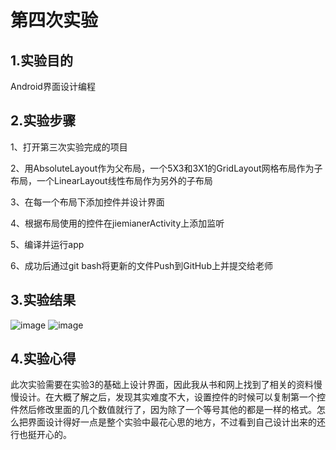 # 第四次实验
## 1.实验目的
Android界面设计编程
## 2.实验步骤
1、打开第三次实验完成的项目

2、用AbsoluteLayout作为父布局，一个5X3和3X1的GridLayout网格布局作为子布局，一个LinearLayout线性布局作为另外的子布局

3、在每一个布局下添加控件并设计界面

4、根据布局使用的控件在jiemianerActivity上添加监听

5、编译并运行app

6、成功后通过git bash将更新的文件Push到GitHub上并提交给老师

## 3.实验结果
![image](https://raw.githubusercontent.com/AisakaTaika/android-labs-2018/master/soft1614080902435/4.1.png)
![image](https://raw.githubusercontent.com/AisakaTaika/android-labs-2018/master/soft1614080902435/4.2.png)
## 4.实验心得
此次实验需要在实验3的基础上设计界面，因此我从书和网上找到了相关的资料慢慢设计。在大概了解之后，发现其实难度不大，设置控件的时候可以复制第一个控件然后修改里面的几个数值就行了，因为除了一个等号其他的都是一样的格式。怎么把界面设计得好一点是整个实验中最花心思的地方，不过看到自己设计出来的还行也挺开心的。
